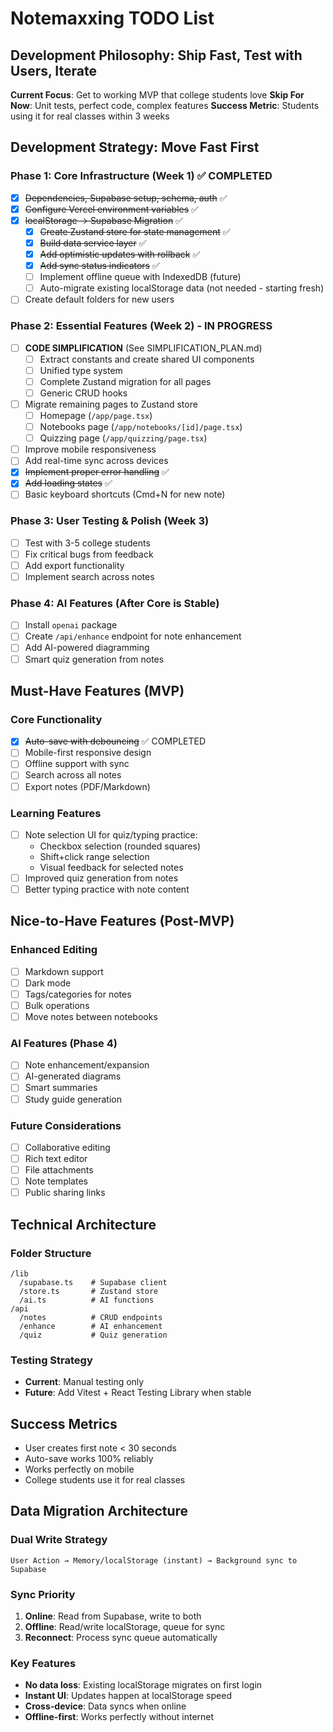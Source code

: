 # Notemaxxing TODO List

## Development Philosophy: Ship Fast, Test with Users, Iterate

**Current Focus**: Get to working MVP that college students love
**Skip For Now**: Unit tests, perfect code, complex features
**Success Metric**: Students using it for real classes within 3 weeks

## Development Strategy: Move Fast First

### Phase 1: Core Infrastructure (Week 1) ✅ COMPLETED

- [x] ~~Dependencies, Supabase setup, schema, auth~~ ✅
- [x] ~~Configure Vercel environment variables~~ ✅
- [x] ~~localStorage → Supabase Migration~~ ✅
  - [x] ~~Create Zustand store for state management~~ ✅
  - [x] ~~Build data service layer~~ ✅
  - [x] ~~Add optimistic updates with rollback~~ ✅
  - [x] ~~Add sync status indicators~~ ✅
  - [ ] Implement offline queue with IndexedDB (future)
  - [ ] Auto-migrate existing localStorage data (not needed - starting fresh)
- [ ] Create default folders for new users

### Phase 2: Essential Features (Week 2) - IN PROGRESS

- [ ] **CODE SIMPLIFICATION** (See SIMPLIFICATION_PLAN.md)
  - [ ] Extract constants and create shared UI components
  - [ ] Unified type system
  - [ ] Complete Zustand migration for all pages
  - [ ] Generic CRUD hooks
- [ ] Migrate remaining pages to Zustand store
  - [ ] Homepage (`/app/page.tsx`)
  - [ ] Notebooks page (`/app/notebooks/[id]/page.tsx`)
  - [ ] Quizzing page (`/app/quizzing/page.tsx`)
- [ ] Improve mobile responsiveness
- [ ] Add real-time sync across devices
- [x] ~~Implement proper error handling~~ ✅
- [x] ~~Add loading states~~ ✅
- [ ] Basic keyboard shortcuts (Cmd+N for new note)

### Phase 3: User Testing & Polish (Week 3)

- [ ] Test with 3-5 college students
- [ ] Fix critical bugs from feedback
- [ ] Add export functionality
- [ ] Implement search across notes

### Phase 4: AI Features (After Core is Stable)

- [ ] Install `openai` package
- [ ] Create `/api/enhance` endpoint for note enhancement
- [ ] Add AI-powered diagramming
- [ ] Smart quiz generation from notes

## Must-Have Features (MVP)

### Core Functionality

- [x] ~~Auto-save with debouncing~~ ✅ COMPLETED
- [ ] Mobile-first responsive design
- [ ] Offline support with sync
- [ ] Search across all notes
- [ ] Export notes (PDF/Markdown)

### Learning Features

- [ ] Note selection UI for quiz/typing practice:
  - Checkbox selection (rounded squares)
  - Shift+click range selection
  - Visual feedback for selected notes
- [ ] Improved quiz generation from notes
- [ ] Better typing practice with note content

## Nice-to-Have Features (Post-MVP)

### Enhanced Editing

- [ ] Markdown support
- [ ] Dark mode
- [ ] Tags/categories for notes
- [ ] Bulk operations
- [ ] Move notes between notebooks

### AI Features (Phase 4)

- [ ] Note enhancement/expansion
- [ ] AI-generated diagrams
- [ ] Smart summaries
- [ ] Study guide generation

### Future Considerations

- [ ] Collaborative editing
- [ ] Rich text editor
- [ ] File attachments
- [ ] Note templates
- [ ] Public sharing links

## Technical Architecture

### Folder Structure

```
/lib
  /supabase.ts    # Supabase client
  /store.ts       # Zustand store
  /ai.ts          # AI functions
/api
  /notes          # CRUD endpoints
  /enhance        # AI enhancement
  /quiz           # Quiz generation
```

### Testing Strategy

- **Current**: Manual testing only
- **Future**: Add Vitest + React Testing Library when stable

## Success Metrics

- User creates first note < 30 seconds
- Auto-save works 100% reliably
- Works perfectly on mobile
- College students use it for real classes

## Data Migration Architecture

### Dual Write Strategy

```
User Action → Memory/localStorage (instant) → Background sync to Supabase
```

### Sync Priority

1. **Online**: Read from Supabase, write to both
2. **Offline**: Read/write localStorage, queue for sync
3. **Reconnect**: Process sync queue automatically

### Key Features

- **No data loss**: Existing localStorage migrates on first login
- **Instant UI**: Updates happen at localStorage speed
- **Cross-device**: Data syncs when online
- **Offline-first**: Works perfectly without internet

